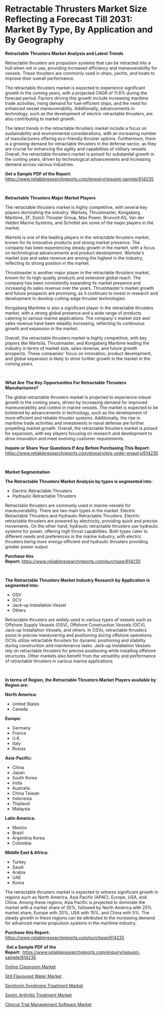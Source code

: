 <p><h1>Retractable Thrusters Market Size Reflecting a Forecast Till 2031: Market By Type, By Application and By Geography</h1></p><p><strong>Retractable Thrusters Market Analysis and Latest Trends</strong></p>
<p><p>Retractable thrusters are propulsion systems that can be retracted into a hull when not in use, providing increased efficiency and maneuverability for vessels. These thrusters are commonly used in ships, yachts, and boats to improve their overall performance.</p><p>The retractable thrusters market is expected to experience significant growth in the coming years, with a projected CAGR of 11.6% during the forecast period. Factors driving this growth include increasing maritime trade activities, rising demand for fuel-efficient ships, and the need for enhanced vessel maneuverability. Additionally, advancements in technology, such as the development of electric retractable thrusters, are also contributing to market growth.</p><p>The latest trends in the retractable thrusters market include a focus on sustainability and environmental considerations, with an increasing number of manufacturers offering eco-friendly thruster options. Furthermore, there is a growing demand for retractable thrusters in the defense sector, as they are crucial for enhancing the agility and capabilities of military vessels. Overall, the retractable thrusters market is poised for substantial growth in the coming years, driven by technological advancements and increasing demand across various industries.</p></p>
<p><strong>Get a Sample PDF of the Report:&nbsp;</strong> <a href="https://www.reliableresearchreports.com/enquiry/request-sample/614235">https://www.reliableresearchreports.com/enquiry/request-sample/614235</a></p>
<p>&nbsp;</p>
<p><strong>Retractable Thrusters Major Market Players</strong></p>
<p><p>The retractable thrusters market is highly competitive, with several key players dominating the industry. Wartsila, Thrustmaster, Kongsberg Maritime, ZF, Dutch Thruster Group, Max Power, Brunvoll AS, Van der Velden Marine Systems, and Schottel are some of the major players in the market.</p><p>Wartsila is one of the leading players in the retractable thrusters market, known for its innovative products and strong market presence. The company has been experiencing steady growth in the market, with a focus on technological advancements and product development. Wartsila's market size and sales revenue are among the highest in the industry, reflecting its strong position in the market.</p><p>Thrustmaster is another major player in the retractable thrusters market, known for its high-quality products and extensive global reach. The company has been consistently expanding its market presence and increasing its sales revenue over the years. Thrustmaster's market growth and future prospects are promising, as it continues to invest in research and development to develop cutting-edge thruster technologies.</p><p>Kongsberg Maritime is also a significant player in the retractable thrusters market, with a strong global presence and a wide range of products catering to various marine applications. The company's market size and sales revenue have been steadily increasing, reflecting its continuous growth and expansion in the market.</p><p>Overall, the retractable thrusters market is highly competitive, with key players like Wartsila, Thrustmaster, and Kongsberg Maritime leading the industry in terms of market size, sales revenue, and future growth prospects. These companies' focus on innovation, product development, and global expansion is likely to drive further growth in the market in the coming years.</p></p>
<p>&nbsp;</p>
<p><strong>What Are The Key Opportunities For Retractable Thrusters Manufacturers?</strong></p>
<p><p>The global retractable thrusters market is projected to experience robust growth in the coming years, driven by increasing demand for improved maneuverability and control in marine vessels. The market is expected to be bolstered by advancements in technology, such as the development of more efficient and reliable thruster systems. Additionally, the rise in maritime trade activities and investments in naval defense are further propelling market growth. Overall, the retractable thrusters market is poised for expansion, with key players focusing on research and development to drive innovation and meet evolving customer requirements.</p></p>
<p><strong>Inquire or Share Your Questions If Any Before Purchasing This Report:</strong> <a href="https://www.reliableresearchreports.com/enquiry/pre-order-enquiry/614235">https://www.reliableresearchreports.com/enquiry/pre-order-enquiry/614235</a></p>
<p>&nbsp;</p>
<p><strong>Market Segmentation</strong></p>
<p><strong>The Retractable Thrusters Market Analysis by types is segmented into:</strong></p>
<p><ul><li>Electric Retractable Thrusters</li><li>Hydraulic Retractable Thrusters</li></ul></p>
<p><p>Retractable thrusters are commonly used in marine vessels for maneuverability. There are two main types in the market: Electric Retractable Thrusters and Hydraulic Retractable Thrusters. Electric retractable thrusters are powered by electricity, providing quick and precise movements. On the other hand, hydraulic retractable thrusters use hydraulic systems for power, offering high thrust capabilities. Both types cater to different needs and preferences in the marine industry, with electric thrusters being more energy-efficient and hydraulic thrusters providing greater power output.</p></p>
<p><strong>Purchase this Report:&nbsp;</strong><a href="https://www.reliableresearchreports.com/purchase/614235">https://www.reliableresearchreports.com/purchase/614235</a></p>
<p>&nbsp;</p>
<p><strong>The Retractable Thrusters Market Industry Research by Application is segmented into:</strong></p>
<p><ul><li>OSV</li><li>OCV</li><li>Jack-up Installation Vessel</li><li>Others</li></ul></p>
<p><p>Retractable thrusters are widely used in various types of vessels such as Offshore Supply Vessels (OSV), Offshore Construction Vessels (OCV), Jack-up Installation Vessels, and others. In OSVs, retractable thrusters assist in precise maneuvering and positioning during offshore operations. OCVs utilize retractable thrusters for dynamic positioning and stability during construction and maintenance tasks. Jack-up Installation Vessels rely on retractable thrusters for precise positioning while installing offshore structures. Other markets also benefit from the versatility and performance of retractable thrusters in various marine applications.</p></p>
<p>&nbsp;</p>
<p><strong>In terms of Region, the Retractable Thrusters Market Players available by Region are:</strong></p>
<p>
    <p> <strong> North America: </strong>
        <ul>
            <li>United States</li>
            <li>Canada</li>
        </ul>
        </p> 
    <p> <strong> Europe: </strong>
        <ul>
            <li>Germany</li>
            <li>France</li>
            <li>U.K.</li>
            <li>Italy</li>
            <li>Russia</li>
        </ul>
        </p> 
    <p> <strong> Asia-Pacific: </strong>
        <ul>
            <li>China</li>
            <li>Japan</li>
            <li>South Korea</li>
            <li>India</li>
            <li>Australia</li>
            <li>China Taiwan</li>
            <li>Indonesia</li>
            <li>Thailand</li>
            <li>Malaysia</li>
        </ul>
        </p> 
    <p> <strong> Latin America: </strong>
        <ul>
            <li>Mexico</li>
            <li>Brazil</li>
            <li>Argentina Korea</li>
            <li>Colombia</li>
        </ul>
        </p> 
    <p> <strong> Middle East & Africa: </strong>
        <ul>
            <li>Turkey</li>
            <li>Saudi</li>
            <li>Arabia</li>
            <li>UAE</li>
            <li>Korea</li>
        </ul>
    </p>
    </p>
<p><p>The retractable thrusters market is expected to witness significant growth in regions such as North America, Asia Pacific (APAC), Europe, USA, and China. Among these regions, Asia Pacific is projected to dominate the market with a market share of 35%, followed by North America with 25% market share, Europe with 20%, USA with 15%, and China with 5%. The steady growth in these regions can be attributed to the increasing demand for advanced marine propulsion systems in the maritime industry.</p></p>
<p><strong>Purchase this Report: </strong><a href="https://www.reliableresearchreports.com/purchase/614235">https://www.reliableresearchreports.com/purchase/614235</a></p>
<p>&nbsp;<strong>Get a Sample PDF of the Report:&nbsp;&nbsp;</strong><a href="https://www.reliableresearchreports.com/enquiry/request-sample/614235">https://www.reliableresearchreports.com/enquiry/request-sample/614235</a></p>
<p><strong></strong></p>
<p><p><a href="https://medium.com/@michellebutler19/online-classroom-market-insight-market-trends-growth-forecasted-from-2024-to-2031-2cfd74819cac">Online Classroom Market</a></p><p><a href="https://medium.com/@dioncollins8227/still-flavoured-water-market-size-cagr-trends-2024-2030-465f437fad99">Still Flavoured Water Market</a></p><p><a href="https://medium.com/@debramedina73/serotonin-syndrome-treatment-market-report-reveals-the-latest-trends-and-growth-opportunities-of-066884c161d9">Serotonin Syndrome Treatment Market</a></p><p><a href="https://medium.com/@debramedina73/septic-arthritis-treatment-market-insights-into-market-cagr-market-trends-and-growth-strategies-e92a7b4f3b70">Septic Arthritis Treatment Market</a></p><p><a href="https://medium.com/@michellebutler19/clinical-trial-management-software-market-analysis-its-cagr-market-segmentation-and-global-b998bed769bb">Clinical Trial Management Software Market</a></p></p>